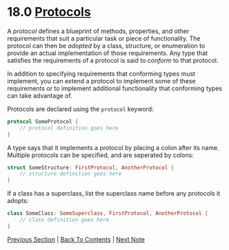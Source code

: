 # 18.0 [Protocols](https://developer.apple.com/library/content/documentation/Swift/Conceptual/Swift_Programming_Language/Protocols.html)

A *protocol* defines a blueprint of methods, properties, and other requirements that suit a particular task or piece of functionality. The protocol can then be *adopted* by a class, structure, or enumeration to provide an actual implementation of those requirements. Any type that satisfies the requirements of a protocol is said to *conform* to that protocol.

In addition to specifying requirements that conforming types must implement, you can extend a protocol to implement some of these requirements or to implement additional functionality that conforming types can take advantage of.

Protocols are declared using the `protocol` keyword:

```Swift
protocol SomeProtocol {
    // protocol definition goes here
}
```

A type says that it implements a protocol by placing a colon after its name. Multiple protocols can be specified, and are seperated by colons:

```Swift
struct SomeStructure: FirstProtocol, AnotherProtocol {
    // structure definition goes here
}
```

If a class has a superclass, list the superclass name before any protocols it adopts:

```Swift
class SomeClass: SomeSuperclass, FirstProtocol, AnotherProtocol {
    // class definition goes here
}
```

[Previous Section](../17%20-%20Extensions/17.0%20-%20Extensions.md) | [Back To Contents](https://github.com/Firanus/swift-language-guide-notes) | [Next Note](../18%20-%20Protocols/18.1%20-%20Property%20Requirements.md)